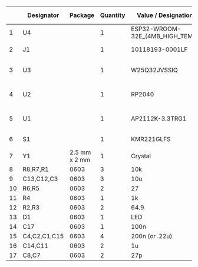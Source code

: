 |   |Designator  |Package        |Quantity   |Value / Designation                |Alt. / DK / Mouser Part Number |Link
|---|------------|---------------|-----------|-----------------------------------|-------------------------------|-----------------------------------------------------------------------------------------------------------------------------------------|
|1  |U4          |               |1          |ESP32-WROOM-32E_(4MB_HIGH_TEMP)    |ESP32-WROOM-32E-N4             |https://www.mouser.com/ProductDetail/Espressif-Systems/ESP32-WROOM-32E-N4?qs=Li%252BoUPsLEnsPzTWsi%252BRMgQ%3D%3D                        |
|2  |J1          |               |1          |10118193-0001LF                    |10118193-0001LF                |https://www.digikey.com/en/products/detail/amphenol-cs-fci/10118193-0001LF/2785388?s=N4IgTCBcDaIGwAYCcBaALHAjHFmUDkAREAXQF8g             |
|3  |U3          |               |1          |W25Q32JVSSIQ                       |W25Q32JVSSIQ                   |https://www.digikey.com/en/products/detail/winbond-electronics/W25Q32JVSSIQ/5803981?s=N4IgTCBcDaIOpgKwEUDMYBSA1AyjgksgLQByAIiALoC%2BQA   |
|4  |U2          |               |1          |RP2040                             |SC0914(13)                     |https://www.digikey.com/en/products/detail/raspberry-pi/SC0914-13/14306010?s=N4IgTCBcDa4GwBYAcBaAygYQAwE4CMCAFHgMwCUGAKigHIAiIAugL5A     |
|5  |U1          |               |1          |AP2112K-3.3TRG1                    |XC6210B332MR-G                 |https://www.mouser.com/ProductDetail/Torex-Semiconductor/XC6210B332MR-G?qs=AsjdqWjXhJ%2FS4LOuBYdYHQ%3D%3D                                |
|6  |S1          |               |1          |KMR221GLFS                         |KMR221GLFS                     |https://www.digikey.com/en/products/detail/c-k/KMR221GLFS/550472?s=N4IgTCBcDaICwAYCMBaJcwHY0oHIBEQBdAXyA                                 |
|7  |Y1          |2.5 mm x 2 mm  |1          |Crystal                            |8Z-12.000MAAJ-T                |https://www.mouser.com/ProductDetail/TXC-Corporation/8Z-12.000MAAJ-T?qs=AbXXCOATRpjXyht3Ejd1DQ%3D%3D                                     |
|8  |R8,R7,R1    |0603           |3          |10k                                |                               |                                                                                                                                         |
|9  |C13,C12,C3  |0603           |3          |10u                                |                               |                                                                                                                                         |
|10 |R6,R5       |0603           |2          |27                                 |                               |                                                                                                                                         |
|11 |R4          |0603           |1          |1k                                 |                               |                                                                                                                                         |
|12 |R2,R3       |0603           |2          |64.9                               |                               |                                                                                                                                         |
|13 |D1          |0603           |1          |LED                                |                               |                                                                                                                                         |
|14 |C17         |0603           |1          |100n                               |                               |                                                                                                                                         |
|15 |C4,C2,C1,C15|0603           |4          |200n (or .22u)                     |                               |                                                                                                                                         |
|16 |C14,C11     |0603           |2          |1u                                 |                               |                                                                                                                                         |
|17 |C8,C7       |0603           |2          |27p                                |                               |                                                                                                                                         |
